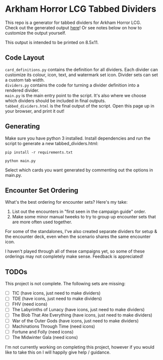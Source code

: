 # Arkham Horror LCG Tabbed Dividers

This repo is a generator for tabbed dividers for Arkham Horror LCG.  
Check out the generated output [here](https://htmlpreview.github.io/?https://github.com/JPricey/arkham_tabbed_dividers/blob/main/tabbed_dividers.html)! Or see notes below on how to customize the output yourself.

This output is intended to be printed on 8.5x11.

## Code Layout

`card_definitions.py` contains the definition for all dividers. Each divider can customize its colour, icon, text, and watermark set icon. Divider sets can set a custom tab width.  
`dividers.py` contains the code for turning a divider definition into a rendered divider.  
`main.py` is the main entry point to the script. It's also where we choose which dividers should be included in final outputs.  
`tabbed_dividers.html` is the final output of the script. Open this page up in your browser, and print it out!

## Generating

Make sure you have python 3 installed. Install dependencies and run the script to generate a new tabbed_dividers.html:

```
pip install -r requirements.txt

python main.py
```

Select which cards you want generated by commenting out the options in main.py.

## Encounter Set Ordering

What's the best ordering for encounter sets? Here's my take:

1. List out the encounters in "first seen in the campaign guide" order.
2. Make some minor manual tweeks to try to group up encounter sets that are more often used together.

For some of the standalones, I've also created separate dividers for setup & the encounter deck, even when the scenario shares the same encounter icon.

I haven't played through all of these campaigns yet, so some of these orderings may not completely make sense. Feedback is appreciated!

## TODOs

This project is not complete. The following sets are missing:

- [ ] TIC (have icons, just need to make dividers)
- [ ] TDE (have icons, just need to make dividers)
- [ ] FHV (need icons)
- [ ] The Labyrinths of Lunacy (have icons, just need to make dividers)
- [ ] The Blob That Ate Everything (have icons, just need to make dividers)
- [ ] War of the Outer Gods (have icons, just need to make dividers)
- [ ] Machinations Through Time (need icons)
- [ ] Fortune and Folly (need icons)
- [ ] The Midwinter Gala (need icons)

I'm not currently working on completing this project, however if you would like to take this on I will happily give help / guidance.
